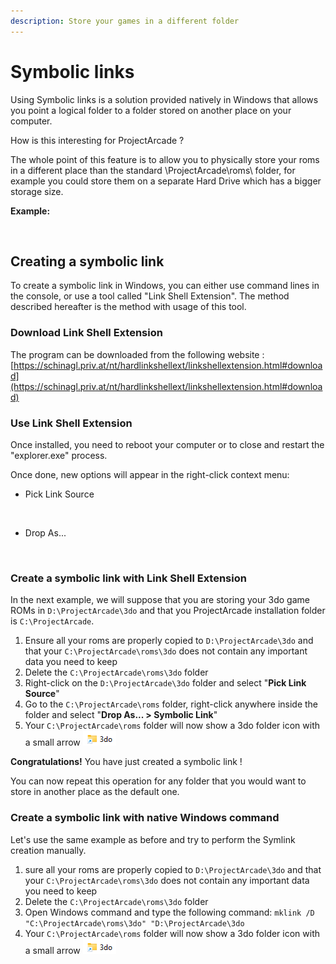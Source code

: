 ```yaml
---
description: Store your games in a different folder
---
```


# Symbolic links

Using Symbolic links is a solution provided natively in Windows that allows you point a logical folder to a folder stored on another place on your computer.

How is this interesting for ProjectArcade ?

The whole point of this feature is to allow you to physically store your roms in a different place than the standard \ProjectArcade\roms\ folder, for example you could store them on a separate Hard Drive which has a bigger storage size.

**Example:**

<figure><img src="https://i.imgur.com/xDr4OsT.png" alt=""><figcaption></figcaption></figure>

## Creating a symbolic link

To create a symbolic link in Windows, you can either use command lines in the console, or use a tool called "Link Shell Extension". The method described hereafter is the method with usage of this tool.

### Download Link Shell Extension

The program can be downloaded from the following website : [https://schinagl.priv.at/nt/hardlinkshellext/linkshellextension.html#download](https://schinagl.priv.at/nt/hardlinkshellext/linkshellextension.html#download)

### Use Link Shell Extension

Once installed, you need to reboot your computer or to close and restart the "explorer.exe" process.

Once done, new options will appear in the right-click context menu:

* Pick Link Source

<figure><img src="https://i.imgur.com/i6NrZGJ.png" alt=""><figcaption></figcaption></figure>

* Drop As...

<figure><img src="https://i.imgur.com/TMwcODp.png" alt=""><figcaption></figcaption></figure>

### Create a symbolic link with Link Shell Extension

In the next example, we will suppose that you are storing your 3do game ROMs in `D:\ProjectArcade\3do` and that you ProjectArcade installation folder is `C:\ProjectArcade`.

1. Ensure all your roms are properly copied to `D:\ProjectArcade\3do` and that your `C:\ProjectArcade\roms\3do` does not contain any important data you need to keep
2. Delete the `C:\ProjectArcade\roms\3do` folder
3. Right-click on the `D:\ProjectArcade\3do` folder and select "**Pick Link Source**"
4. Go to the `C:\ProjectArcade\roms` folder, right-click anywhere inside the folder and select "**Drop As... > Symbolic Link**"
5. Your `C:\ProjectArcade\roms` folder will now show a 3do folder icon with a small arrow ![](<../.gitbook/assets/image (6).png>)&#x20;

**Congratulations!** You have just created a symbolic link !

You can now repeat this operation for any folder that you would want to store in another place as the default one.



### Create a symbolic link with native Windows command

Let's use the same example as before and try to perform the Symlink creation manually.

1. sure all your roms are properly copied to `D:\ProjectArcade\3do` and that your `C:\ProjectArcade\roms\3do` does not contain any important data you need to keep
2. Delete the `C:\ProjectArcade\roms\3do` folder
3. Open Windows command and type the following command: `mklink /D "C:\ProjectArcade\roms\3do" "D:\ProjectArcade\3do`
4. Your `C:\ProjectArcade\roms` folder will now show a 3do folder icon with a small arrow ![](<../.gitbook/assets/image (6).png>)&#x20;

<figure><img src="https://i.imgur.com/wgrK31v.png" alt=""><figcaption></figcaption></figure>
